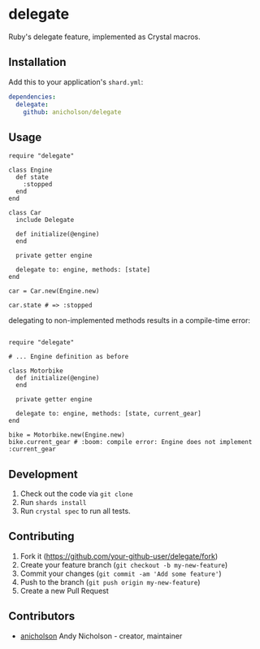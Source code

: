 # delegate

Ruby's delegate feature, implemented as Crystal macros.

## Installation

Add this to your application's `shard.yml`:

```yaml
dependencies:
  delegate:
    github: anicholson/delegate
```

## Usage

```crystal
require "delegate"

class Engine
  def state
    :stopped
  end
end

class Car
  include Delegate

  def initialize(@engine)
  end

  private getter engine

  delegate to: engine, methods: [state]
end

car = Car.new(Engine.new)

car.state # => :stopped
```

delegating to non-implemented methods results in a compile-time error:

```crystal

require "delegate"

# ... Engine definition as before

class Motorbike
  def initialize(@engine)
  end

  private getter engine

  delegate to: engine, methods: [state, current_gear]
end

bike = Motorbike.new(Engine.new)
bike.current_gear # :boom: compile error: Engine does not implement :current_gear

```

## Development

1. Check out the code via `git clone`
2. Run `shards install`
3. Run `crystal spec` to run all tests.

## Contributing

1. Fork it (<https://github.com/your-github-user/delegate/fork>)
2. Create your feature branch (`git checkout -b my-new-feature`)
3. Commit your changes (`git commit -am 'Add some feature'`)
4. Push to the branch (`git push origin my-new-feature`)
5. Create a new Pull Request

## Contributors

- [anicholson](https://github.com/anicholson) Andy Nicholson - creator, maintainer
